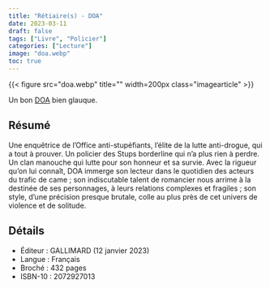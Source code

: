 ```yaml
---
title: "Rétiaire(s) - DOA"
date: 2023-03-11
draft: false
tags: ["Livre", "Policier"]
categories: ["Lecture"]
image: "doa.webp"
toc: true
---
```

{{< figure src="doa.webp" title="" width=200px class="imagearticle" >}}

Un bon [DOA](https://fr.wikipedia.org/wiki/DOA_(auteur)) bien glauque.

## Résumé
Une enquêtrice de l’Office anti-stupéfiants, l’élite de la lutte anti-drogue, qui a tout à prouver. Un policier des Stups borderline qui n’a plus rien à perdre. Un clan manouche qui lutte pour son honneur et sa survie. Avec la rigueur qu’on lui connaît, DOA immerge son lecteur dans le quotidien des acteurs du trafic de came ; son indiscutable talent de romancier nous arrime à la destinée de ses personnages, à leurs relations complexes et fragiles ; son style, d’une précision presque brutale, colle au plus près de cet univers de violence et de solitude.

## Détails
- Éditeur :  GALLIMARD (12 janvier 2023)
- Langue  : Français
- Broché :  432 pages
- ISBN-10  : 2072927013



